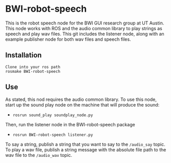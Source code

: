 BWI-robot-speech
=======
This is the robot speech node for the BWI GUI research group at UT Austin. This node works with ROS and the audio common library to play strings as speech and play wav files. This git includes the listener node, along with an example publisher node for both wav files and speech files.

Installation
-------
	Clone into your ros path
	rosmake BWI-robot-speech

Use
-------
As stated, this nod requires the audio common library. To use this node, start up the sound play node on the machine that will produce the sound:
* `rosrun sound_play soundplay_node.py`

Then, run the listener node in the BWI-robot-speech package
* `rosrun BWI-robot-speech listener.py`

To say a string, publish a string that you want to say to the `/audio_say` topic. 
To play a wav file, publish a string message with the absolute file path to the wav file to the `/audio_wav` topic.
